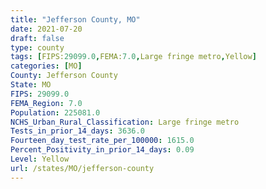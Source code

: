 ```yaml
---
title: "Jefferson County, MO"
date: 2021-07-20
draft: false
type: county
tags: [FIPS:29099.0,FEMA:7.0,Large fringe metro,Yellow]
categories: [MO]
County: Jefferson County
State: MO
FIPS: 29099.0
FEMA_Region: 7.0
Population: 225081.0
NCHS_Urban_Rural_Classification: Large fringe metro
Tests_in_prior_14_days: 3636.0
Fourteen_day_test_rate_per_100000: 1615.0
Percent_Positivity_in_prior_14_days: 0.09
Level: Yellow
url: /states/MO/jefferson-county
---
```



